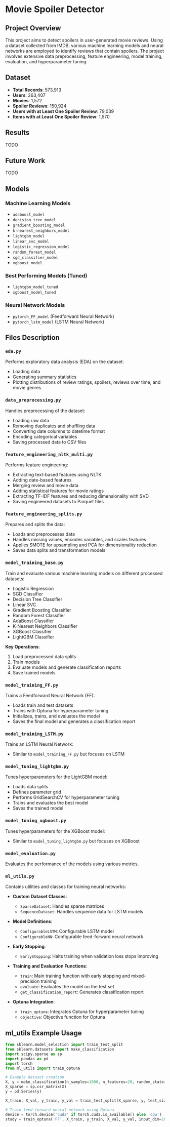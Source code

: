 # Movie Spoiler Detector

## Project Overview

This project aims to detect spoilers in user-generated movie reviews. Using a dataset collected from IMDB, various machine learning models and neural networks are employed to identify reviews that contain spoilers. The project involves extensive data preprocessing, feature engineering, model training, evaluation, and hyperparameter tuning.

## Dataset

- **Total Records**: 573,913
- **Users**: 263,407
- **Movies**: 1,572
- **Spoiler Reviews**: 150,924
- **Users with at Least One Spoiler Review**: 79,039
- **Items with at Least One Spoiler Review**: 1,570

## Results
TODO
## Future Work
TODO

## Models

### Machine Learning Models

- `adaboost_model`
- `decision_tree_model`
- `gradient_boosting_model`
- `k-nearest_neighbors_model`
- `lightgbm_model`
- `linear_svc_model`
- `logistic_regression_model`
- `random_forest_model`
- `sgd_classifier_model`
- `xgboost_model`

### Best Performing Models (Tuned)

- `lightgbm_model_tuned`
- `xgboost_model_tuned`

### Neural Network Models

- `pytorch_FF_model` (Feedforward Neural Network)
- `pytorch_lstm_model` (LSTM Neural Network)

## Files Description

### `eda.py`

Performs exploratory data analysis (EDA) on the dataset:
- Loading data
- Generating summary statistics
- Plotting distributions of review ratings, spoilers, reviews over time, and movie genres

### `data_preprocessing.py`

Handles preprocessing of the dataset:
- Loading raw data
- Removing duplicates and shuffling data
- Converting date columns to datetime format
- Encoding categorical variables
- Saving processed data to CSV files

### `feature_engineering_nltk_multi.py`

Performs feature engineering:
- Extracting text-based features using NLTK
- Adding date-based features
- Merging review and movie data
- Adding statistical features for movie ratings
- Extracting TF-IDF features and reducing dimensionality with SVD
- Saving engineered datasets to Parquet files

### `feature_engineering_splits.py`

Prepares and splits the data:
- Loads and preprocesses data
- Handles missing values, encodes variables, and scales features
- Applies SMOTE for upsampling and PCA for dimensionality reduction
- Saves data splits and transformation models

### `model_training_base.py`

Train and evaluate various machine learning models on different processed datasets:
- Logistic Regression
- SGD Classifier
- Decision Tree Classifier
- Linear SVC
- Gradient Boosting Classifier
- Random Forest Classifier
- AdaBoost Classifier
- K-Nearest Neighbors Classifier
- XGBoost Classifier
- LightGBM Classifier

**Key Operations**:
1. Load preprocessed data splits
2. Train models
3. Evaluate models and generate classification reports
4. Save trained models

### `model_training_FF.py`

Trains a Feedforward Neural Network (FF):
- Loads train and test datasets
- Trains with Optuna for hyperparameter tuning
- Initializes, trains, and evaluates the model
- Saves the final model and generates a classification report

### `model_training_LSTM.py`

Trains an LSTM Neural Network:
- Similar to `model_training_FF.py` but focuses on LSTM

### `model_tuning_lightgbm.py`

Tunes hyperparameters for the LightGBM model:
- Loads data splits
- Defines parameter grid
- Performs GridSearchCV for hyperparameter tuning
- Trains and evaluates the best model
- Saves the trained model

### `model_tuning_xgboost.py`

Tunes hyperparameters for the XGBoost model:
- Similar to `model_tuning_lightgbm.py` but focuses on XGBoost

### `model_evaluation.py`

Evaluates the performance of the models using various metrics.

### `ml_utils.py`

Contains utilities and classes for training neural networks:
- **Custom Dataset Classes**:
  - `SparseDataset`: Handles sparse matrices
  - `SequenceDataset`: Handles sequence data for LSTM models

- **Model Definitions**:
  - `ConfigurableLSTM`: Configurable LSTM model
  - `ConfigurableNN`: Configurable feed-forward neural network

- **Early Stopping**:
  - `EarlyStopping`: Halts training when validation loss stops improving

- **Training and Evaluation Functions**:
  - `train`: Main training function with early stopping and mixed-precision training
  - `evaluate`: Evaluates the model on the test set
  - `get_classification_report`: Generates classification report

- **Optuna Integration**:
  - `train_optuna`: Integrates Optuna for hyperparameter tuning
  - `objective`: Objective function for Optuna

## ml_utils Example Usage

```python
from sklearn.model_selection import train_test_split
from sklearn.datasets import make_classification
import scipy.sparse as sp
import pandas as pd
import torch
from ml_utils import train_optuna

# Example dataset creation
X, y = make_classification(n_samples=1000, n_features=20, random_state=42)
X_sparse = sp.csr_matrix(X)
y = pd.Series(y)

X_train, X_val, y_train, y_val = train_test_split(X_sparse, y, test_size=0.2, random_state=42)

# Train feed-forward neural network using Optuna
device = torch.device('cuda' if torch.cuda.is_available() else 'cpu')
study = train_optuna('FF', X_train, y_train, X_val, y_val, input_dim=20, device=device, n_trials=50, n_epochs=10)
